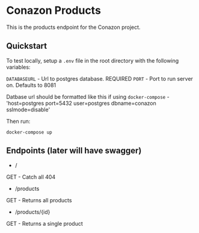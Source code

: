 # Conazon Products

This is the products endpoint for the Conazon project.

## Quickstart

To test locally, setup a `.env` file in the root directory with the following variables:

`DATABASEURL` - Url to postgres database. REQUIRED
`PORT` - Port to run server on. Defaults to 8081

Datbase url should be formatted like this if using `docker-compose` - 'host=postgres port=5432 user=postgres dbname=conazon sslmode=disable'

Then run:

`docker-compose up`

## Endpoints (later will have swagger)

- /

GET - Catch all 404

- /products

GET - Returns all products

- /products/{id}

GET - Returns a single product
